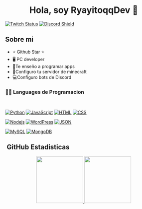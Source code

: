<div align="center">
<h1 align="center">Hola, soy RyayitoqqDev  👋</h1>
</div>

[![Twitch Status](https://img.shields.io/twitch/status/aristidevs?style=social)](https://www.twitch.tv/ryayitoqq)
[![Discord Shield](https://discordapp.com/api/guilds/807719549075980308/widget.png?style=shield)](https://discord.com/invite/JzyzVGx9vU)

## Sobre mi

- ⭐ Github Star ⭐ 
- 🖥️ PC developer
- 🎥Te enseño a programar apps
- 🧱Configuro tu servidor de minecraft
- 💻Configuro bots de Discord                                                                             

### 👨‍💻 Languages de Programacion

<br />

[![Python](http://img.shields.io/badge/-Python-3776AB?style=flat-square&logo=python&logoColor=ffffff)](https://github.com/rayitoqq) 
[![JavaScript](https://img.shields.io/badge/-JavaScript-black?style=flat&logo=javascript&link=https://github.com/BRdhanani)](https://github.com/rayitoqq) 
[![HTML](https://img.shields.io/badge/-HTML-E34F26?style=flat&logo=html&logoColor=white&link=https://github.com/BRdhanani)](https://github.com/rayitoqq) 
[![CSS](https://img.shields.io/badge/-CSS-1572B6?style=flat&logo=css&link=https://github.com/BRdhanani)](https://github.com/rayitoqq) 

[![Nodejs](https://img.shields.io/badge/-Nodejs-green?style=flat&logo=Node.js&link=https://github.com/BRdhanani)](https://github.com/rayitoqq) 
[![WordPress](https://img.shields.io/badge/-WordPress-blue?style=flat&logo=wordpress&link=https://github.com/BRdhanani)](https://github.com/rayitoqq) 
[![JSON](https://img.shields.io/badge/-json-02569B?style=flat&logo=json&link=https://github.com/BRdhanani)](https://github.com/rayitoqq) 

[![MySQL](https://img.shields.io/badge/-MySQL-black?style=flat&logo=mysql&link=https://github.com/BRdhanani)](https://github.com/rayitoqq) 
[![MongoDB](https://img.shields.io/badge/-MongoDB-FCA121?style=flat&logo=mongodb&link=https://github.com/BRdhanani)](https://github.com/rayitoqq) 

## &nbsp;GitHub Estadisticas

<p align="center">
<a href="https://github.com/rayitoqq">
  <img height="150em" src="https://github-readme-stats-eight-theta.vercel.app/api?username=rayitoqq&show_icons=true&theme=algolia&include_all_commits=true&count_private=true"/>
  <img height="150em" src="https://github-readme-stats-eight-theta.vercel.app/api/top-langs/?username=rayitoqq&layout=compact&langs_count=8&theme=algolia"/>
</a>
</p>
